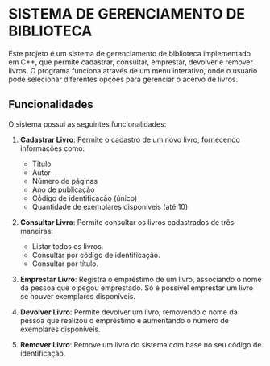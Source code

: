 # SISTEMA DE GERENCIAMENTO DE BIBLIOTECA 

Este projeto é um sistema de gerenciamento de biblioteca implementado em C++, que permite cadastrar, consultar, emprestar, devolver e remover livros. O programa funciona através de um menu interativo, onde o usuário pode selecionar diferentes opções para gerenciar o acervo de livros.

## Funcionalidades

O sistema possui as seguintes funcionalidades:

1. **Cadastrar Livro**: Permite o cadastro de um novo livro, fornecendo informações como:
   - Título
   - Autor
   - Número de páginas
   - Ano de publicação
   - Código de identificação (único)
   - Quantidade de exemplares disponíveis (até 10)

2. **Consultar Livro**: Permite consultar os livros cadastrados de três maneiras:
   - Listar todos os livros.
   - Consultar por código de identificação.
   - Consultar por título.

3. **Emprestar Livro**: Registra o empréstimo de um livro, associando o nome da pessoa que o pegou emprestado. Só é possível emprestar um livro se houver exemplares disponíveis.

4. **Devolver Livro**: Permite devolver um livro, removendo o nome da pessoa que realizou o empréstimo e aumentando o número de exemplares disponíveis.

5. **Remover Livro**: Remove um livro do sistema com base no seu código de identificação.
